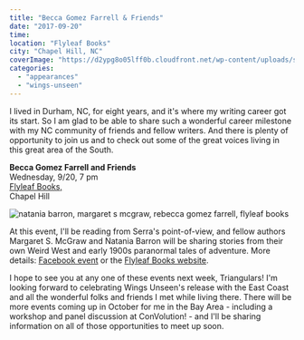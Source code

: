 ```yaml
---
title: "Becca Gomez Farrell & Friends"
date: "2017-09-20"
time:
location: "Flyleaf Books"
city: "Chapel Hill, NC"
coverImage: "https://d2ypg8o05lff0b.cloudfront.net/wp-content/uploads/sites/3/2017/09/Flyleaf-FB-500x188.jpg"
categories:
  - "appearances"
  - "wings-unseen"
---
```


I lived in Durham, NC, for eight years, and it's where my writing career got its start. So I am glad to be able to share such a wonderful career milestone with my NC community of friends and fellow writers. And there is plenty of opportunity to join us and to check out some of the great voices living in this great area of the South.

**Becca Gomez Farrell and Friends**\
Wednesday, 9/20, 7 pm\
[Flyleaf Books,](http://www.flyleafbooks.com/addresshours)\
Chapel Hill

![natania barron, margaret s mcgraw, rebecca gomez farrell, flyleaf books](https://d2ypg8o05lff0b.cloudfront.net/wp-content/uploads/sites/3/2017/09/Flyleaf-FB-500x188.jpg)

At this event, I'll be reading from Serra's point-of-view, and fellow authors Margaret S. McGraw and Natania Barron will be sharing stories from their own Weird West and early 1900s paranormal tales of adventure. More details: [Facebook event](https://www.facebook.com/events/1857464744568860) or the [Flyleaf Books website](http://www.flyleafbooks.com/event/rebecca-gomez-farrell-and-friends).

I hope to see you at any one of these events next week, Triangulars! I'm looking forward to celebrating Wings Unseen's release with the East Coast and all the wonderful folks and friends I met while living there. There will be more events coming up in October for me in the Bay Area - including a workshop and panel discussion at ConVolution! - and I'll be sharing information on all of those opportunities to meet up soon.
